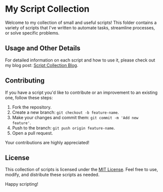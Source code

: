 # My Script Collection

Welcome to my collection of small and useful scripts! This folder contains a variety of scripts that I've written to automate tasks, streamline processes, or solve specific problems.

## Usage and Other Details

For detailed information on each script and how to use it, please check out my blog post: [Script Collection Blog](https://nitroxhead.blogspot.com/2023/12/small-scripts.html).

## Contributing

If you have a script you'd like to contribute or an improvement to an existing one, follow these steps:

1. Fork the repository.
2. Create a new branch: `git checkout -b feature-name`.
3. Make your changes and commit them: `git commit -m 'Add new feature'`.
4. Push to the branch: `git push origin feature-name`.
5. Open a pull request.

Your contributions are highly appreciated!

## License

This collection of scripts is licensed under the [MIT License](https://github.com/NitroxHead/blog_posts/blob/main/LICENSE). Feel free to use, modify, and distribute these scripts as needed.

Happy scripting!

